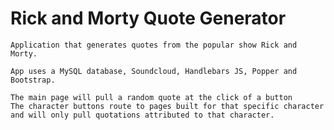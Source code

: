 # Rick and Morty Quote Generator 

	Application that generates quotes from the popular show Rick and Morty.

	App uses a MySQL database, Soundcloud, Handlebars JS, Popper and Bootstrap.

	The main page will pull a random quote at the click of a button
	The character buttons route to pages built for that specific character and will only pull quotations attributed to that character.